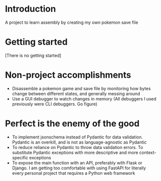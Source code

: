 # Introduction

A project to learn assembly by creating my own pokemon save file

# Getting started

[There is no getting started]

# Non-project accomplishments

- Disassemble a pokemon game and save file by monitoring how bytes change between different states, and generally messing around
- Use a GUI debugger to watch changes in memory (All debuggers I used previously were CLI debuggers. Go figure)

# Perfect is the enemy of the good

- To implement jsonschema instead of Pydantic for data validation. Pydantic is an overkill, and is not as language-agnostic as Pydantic
- To reduce reliance on Pydantic to throw data validation errors. To substitute Pydantic exceptions with more descriptive and more context-specific exceptions
- To expose the main function with an API, preferably with Flask or Django. I am getting too comfortable with using FastAPI for literally every personal project that requires a Python web framework
